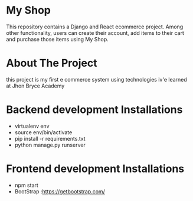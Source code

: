 #  My Shop 
This repository contains a Django and React ecommerce project. Among other functionality, users can create their account, add items to their cart and purchase those items using My Shop.

# About The Project
this project is my first e commerce system using technologies iv'e learned at Jhon Bryce Academy 

# Backend development Installations
- virtualenv env
- source env/bin/activate
- pip install -r requirements.txt
- python manage.py runserver

# Frontend development Installations
- npm start
- BootStrap :https://getbootstrap.com/
